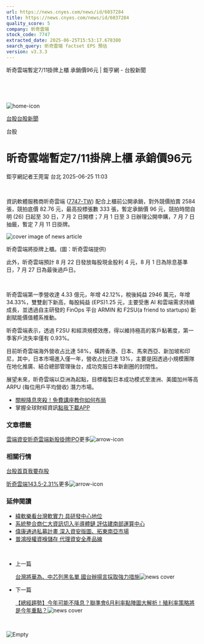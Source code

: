 ```yaml
---
url: https://news.cnyes.com/news/id/6037284
title: https://news.cnyes.com/news/id/6037284
quality_score: 5
company: 昕奇雲端
stock_code: 7747
extracted_date: 2025-06-25T15:53:17.678380
search_query: 昕奇雲端 factset EPS 預估
version: v3.3.3
---
```


昕奇雲端暫定7/11掛牌上櫃 承銷價96元 | 鉅亨網 - 台股新聞

‌

‌

![home-icon](/assets/icons/breadCrumb/symbol-icon-home.svg)

[台股](/news/cat/tw_stock)[台股新聞](/news/cat/tw_stock_news)

台股

# 昕奇雲端暫定7/11掛牌上櫃 承銷價96元

鉅亨網記者王莞甯 台北 2025-06-25 11:03

‌

資訊軟體服務商昕奇雲端 ([7747-TW](https://www.cnyes.com/twstock/7747)) 配合上櫃前公開承銷，對外競價拍賣 2584 張，競拍底價 82.76 元，最高投標張數 333 張，暫定承銷價 96 元，競拍時間自明 (26) 日起至 30 日，7 月 2 日開標；7 月 1 日至 3 日辦理公開申購，7 月 7 日抽籤，暫定 7 月 11 日掛牌。

![cover image of news article](/_next/image?url=https%3A%2F%2Fcimg.cnyes.cool%2Fprod%2Fnews%2F6037284%2Fl%2F7e866115e0a3c340b54f6bc3bba1a2c3.jpg&w=3840&q=75)

昕奇雲端將掛牌上櫃。(圖：昕奇雲端提供)

此外，昕奇雲端預計 8 月 22 日發放每股現金股利 4 元，8 月 1 日為除息基準日，7 月 27 日為最後過戶日。

‌

昕奇雲端第一季營收達 4.33 億元，年增 42.12%，稅後純益 2946 萬元，年增 34.33%，雙雙創下新高，每股純益 (EPS)1.25 元，主要受惠 AI 和雲端需求持續成長，並透過自主研發的 FinOps 平台 ARMIN 和 F2SU(a friend to startups) 新創賦能價值體系推動。

昕奇雲端表示，透過 F2SU 和經濟規模效應，得以維持極高的客戶黏著度，第一季客戶流失率僅有 0.93%。

目前昕奇雲端海外營收占比達 58%，橫跨香港、日本、馬來西亞、新加坡和印尼，其中，日本市場進入僅一年，營收占比已達 13%，主要是因透過小規模團隊在地化推廣、結合總部管理後台，成功克服日本新創圈的封閉性。

展望未來，昕奇雲端以亞洲為起點，目標複製日本成功模式至澳洲、美國加州等高 ARPU (每位用戶平均營收) 潛力市場。

* [關稅降息夾殺！免費講座教你如何布局](https://www.rsc.com.tw/Cnyes_RSC/SeminarBooking2025InvestmentOutlook.aspx?utm_source=anue&utm_medium=usstocks_end)
* 掌握全球財經資訊[點我下載APP](http://www.cnyes.com/app/?utm_source=mweb&utm_medium=HamMenuBanner&utm_campaign=fixed&utm_content=entr)

### 文章標籤

[雲端](https://news.cnyes.com/tag/雲端 "雲端")[資安](https://news.cnyes.com/tag/資安 "資安")[昕奇雲端](https://news.cnyes.com/tag/昕奇雲端 "昕奇雲端")[新股掛牌](https://news.cnyes.com/tag/新股掛牌 "新股掛牌")[IPO](https://news.cnyes.com/tag/IPO "IPO")更多![arrow-icon](/assets/icons/arrows/arrow-down.svg)

### 相關行情

[台股首頁](https://www.cnyes.com/twstock)[我要存股](https://supr.link/8OHaU)

[昕奇雲端143.5-2.31%](https://www.cnyes.com/twstock/7747)更多![arrow-icon](/assets/icons/arrows/arrow-down.svg)

### 延伸閱讀

* [緯軟樂看台灣軟實力 具研發中心地位](/news/id/5984472)
* [系統整合商仁大資訊切入半導體鏈 評估建南部運算中心](/news/id/5984327)
* [偉康通過私募計畫 深入資安版圖、拓東南亞市場](/news/id/5996249)
* [普鴻授權資褓儲存 代理資安全產品線](/news/id/5968074)

‌

* 上一篇

  [台灣將華為、中芯列黑名單 國台辦揚言採取強力措施](/news/id/6037505)![news cover](https://cimg.cnyes.cool/prod/news/6037505/m/e8cd94b5e4623e142f8f3998b4ccb066.jpg)
* 下一篇

  [【總經趨勢】今年可能不降息？聯準會6月利率點陣圖大解析！殖利率策略將是今年重點？](/news/id/6036930)![news cover](https://cimg.cnyes.cool/prod/news/6036930/m/3acb31aedc886f08c7628706d189a548.jpg)

‌

![Empty](/assets/icons/skeleton/empty-image.svg)

‌